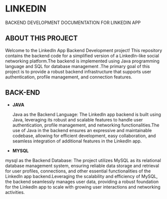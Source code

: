 # LINKEDIN
BACKEND DEVELOPMENT DOCUMENTATION FOR LINKEDIN APP

 ## ABOUT THIS PROJECT
Welcome to the LinkedIn App Backend Development project! This repository contains the backend code for a simplified version of a LinkedIn-like social networking platform.The backend is implemented using Java programming language and  SQL for database management .The primary goal of this project is to provide a robust backend infrastructure that supports user authentication, profile management, and connection features.

## BACK-END
- __JAVA__
  
  Java as the Backend Language:
  The LinkedIn app backend is built using Java, leveraging its robust and scalable features to handle user authentication, profile 
  management, and networking functionalities.The use of Java in the backend ensures an expressive and maintainable codebase, 
  allowing for efficient development, easy collaboration, and seamless integration of additional features in the LinkedIn app.
  
-  __MYSQL__
  
  mysql as the Backend Database:
  The project utilizes MySQL as its relational database management system, ensuring reliable data storage and retrieval for user profiles, 
 connections, and other essential functionalities of the LinkedIn app backend.Leveraging the scalability and efficiency of MySQL, the 
 backend seamlessly manages user data, providing a robust foundation for the LinkedIn app to scale with growing user interactions and 
 networking activities.
